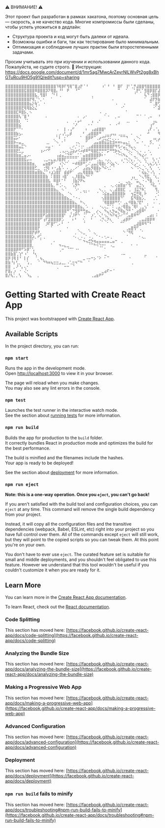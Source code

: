 ⚠️ ВНИМАНИЕ! ⚠️

Этот проект был разработан в рамках хакатона, поэтому основная цель — скорость, а не качество кода. 
Многие компромиссы были сделаны, чтобы успеть уложиться в дедлайн:
- Структура проекта и код могут быть далеки от идеала.
- Возможны ошибки и баги, так как тестирование было минимальным.
- Оптимизация и соблюдение лучших практик были второстепенными задачами.

Просим учитывать это при изучении и использовании данного кода. Пожалуйста, не судите строго. 🙂
Инструкция: https://docs.google.com/document/d/1mr5ag7MwcArZeyrNlLWvPt2gg8xBhGTuRcu9HO5g91Q/edit?usp=sharing
```
⣿⣿⣿⣿⣿⣿⣿⣿⣿⣿⣿⣿⣿⣿⣿⣿⣿⣿⣿⠹⢿⡿⠏⢻⢿⠉⣿⣰⡟⠈⠘⠀⠀⠀⠀⠀⠰⠁⠘⠀⠘⠀⣿⠏⠀⢸⠃⢁⡛⣼⣿⣿⢻⣿⣿⣿⣿⣿⣿⣿⣿⣿⣿⣿⣿⣿⣿⣿⣿⣿⣿⣿⣿⣿⣿⣿⣿⣿⣿⣿⣿⣿⣿⣿⣿⢟⠁⢱⠟⣻⢋⠎⡁⠀⠀⠀⠀⠀⠀⠀⠀⠀⠀⠀⠀⠀⠀⠀⠀⠀⠀⠀⠀⠀⠀⠀⠀⠀⠀⢸
⣿⣿⣿⣿⣿⣿⣿⣯⣿⣿⣿⠿⣿⣿⣿⡽⠝⢿⣿⡄⠘⠃⠀⠟⠀⠀⠘⠉⠀⠀⠀⠀⠀⠀⠀⠀⠀⠀⠀⠀⠀⠀⠉⠀⠀⠁⠀⠀⢁⡟⢃⠁⣻⣿⡿⣿⡏⣼⣿⣿⣿⣿⣿⣿⣿⣿⣿⣿⣿⣿⢿⣿⣿⣿⡿⠟⠋⡉⠿⢿⣿⣿⣿⡿⠁⠀⠀⠐⠀⠑⠁⠀⠀⠀⠀⠀⠀⠀⠀⠀⠀⠀⠀⠀⠀⠀⠀⠀⠀⠀⠀⠀⠀⠀⠀⠀⠀⠀⠀⢰
⣿⣿⣿⣿⣿⣿⣿⣿⣿⣿⣿⣧⡀⢻⣿⠇⠀⠈⠃⠇⢀⠀⠀⠀⠀⠀⠀⠀⠀⠀⠀⠀⢀⠀⠀⠀⠀⠀⠀⠀⠀⠀⠀⠀⠀⠀⠀⠀⠈⠀⠀⠀⢧⠙⢐⣿⣿⡿⣻⣿⣿⣿⣿⣿⣿⣿⣿⣿⢏⠔⣹⣿⡿⠏⠀⠔⠵⣾⡿⠏⣉⠉⡿⠁⠀⠀⠀⠀⠀⠀⠀⠀⠀⠀⠀⠀⠀⠀⠀⠀⠀⠀⠀⠀⠀⠀⠀⠀⠀⠀⠀⠀⠀⠀⠀⠀⠀⠀⠀⢨
⣿⣿⣿⣿⣿⣿⣿⣿⣿⡟⢿⡈⠑⡀⠂⠀⠀⠁⠀⠀⠀⠀⠀⠀⠀⠀⠀⠀⠀⠀⠀⠀⠈⠀⠀⠀⠀⠀⠀⠀⠄⠀⠀⠀⠀⠀⠀⠀⠀⠀⠀⠀⠁⠀⣼⡟⡻⣷⣿⣿⣿⣿⣿⣿⣿⣿⡿⠣⢁⣮⡟⡡⠂⠀⠀⠀⠐⠀⠒⠀⠢⡤⠀⠀⠀⠀⠀⠀⠀⠀⠀⠀⠀⠀⠀⠀⠀⠀⠀⠀⠀⠀⠀⠀⠀⠀⠀⠀⠀⠀⠀⠀⠀⠀⠀⠀⠀⠀⠀⢠
⣿⣿⣿⣿⣿⣿⣿⣿⣿⣦⡕⢷⢁⠀⠐⠀⠀⠀⠀⠀⠀⠀⠀⠀⠀⠀⠀⠀⠀⠀⠀⠀⠀⠀⠀⠀⠀⠀⠀⠀⠀⠠⠀⠀⠠⠀⠀⠀⠀⠀⠀⠀⠀⠀⠉⢀⣿⢋⣾⣿⣿⣿⣿⣿⣿⡟⡀⠁⣶⠋⠀⠀⠀⠀⠀⠀⠀⠀⠀⠀⠀⠀⠀⠀⠀⠀⠀⠀⢀⠀⠀⠀⠀⠀⠀⡄⠀⠀⠀⠀⠀⠀⠀⠀⠀⠀⠀⠀⠀⠀⠀⠀⠀⠀⠀⠀⠀⠀⠀⢈
⣿⣿⣿⣿⣿⣿⣟⢿⢿⣷⣕⣌⠀⠀⠀⠀⠀⠀⠀⠀⠀⠀⠀⠀⠀⠀⠀⠀⠀⠀⠀⠀⠀⠀⠀⠀⠀⠀⠀⠀⠀⠀⠀⠐⠁⠀⠀⠀⠀⠀⠀⠀⠀⠀⠀⠐⠁⣽⢯⣾⣿⣿⣿⡟⡴⠰⠗⠸⠁⠀⠀⠀⠀⠀⠀⠀⠀⠀⠀⠀⠐⠀⠀⠀⠀⠀⠀⠂⠀⠀⠀⠀⠀⠀⣰⠁⠀⠀⠀⠀⠀⠀⠀⠀⠀⠀⠀⠀⠀⠀⠀⠀⠀⠀⠀⠀⠀⠀⠀⠘
⣿⣿⣿⣿⣏⠿⣿⡧⡀⠢⠀⠀⠀⠀⠀⠀⠀⠀⠀⠀⠀⠀⠀⠀⠀⠀⠀⠀⠀⠀⠀⠀⠀⠀⠀⠠⠀⢀⠀⠀⠀⠀⠀⠀⠀⠁⠀⠀⠀⠀⠀⠀⠀⠀⠀⠀⠀⠀⣬⣿⣿⣿⣿⢸⡇⡻⡁⠀⠀⠀⠀⠀⠀⠀⠀⠀⠀⠀⠀⠀⠀⠀⠀⠀⠀⠀⠀⠀⠀⠀⠀⠀⠀⢠⠃⠀⠀⠀⠀⠀⠀⠀⠀⠀⠀⠀⠀⠀⠀⠀⠀⠀⠀⠀⠀⠀⠀⠀⠀⢰
⣿⣿⣿⣿⣿⢧⠈⣿⠘⠀⠀⠀⠀⠀⠀⠄⠀⠀⠀⠀⠀⠀⠀⠀⠀⠀⠀⠄⠀⡠⠂⠀⠀⠀⠀⠀⠀⠁⠐⠀⠀⡀⠤⠀⠀⠀⠀⠀⠀⠉⠈⠀⠁⢀⠤⠀⠀⠘⠏⢸⢏⣽⣿⣞⢡⠃⡀⠀⠄⠀⠀⠀⠀⠀⠀⠀⠀⠀⠀⠀⠀⠀⠀⠀⠀⠀⠀⠀⠀⠀⠀⠀⠀⠀⠀⠀⠀⠀⠀⠀⠀⠀⠀⠀⠀⠀⠀⠀⠠⠀⠀⠀⠀⠀⠀⠀⠀⠀⠀⢰
⣿⣿⣿⣿⣿⡆⠀⠈⠅⠀⠀⠀⠀⠀⠀⠀⠀⠀⠀⠀⠀⠀⠀⡀⠀⠀⠄⡤⠆⠀⠀⠀⢠⠀⢀⠂⠀⠀⠀⠀⠀⠀⢀⠀⠀⢀⡀⠀⠀⠄⠀⠀⠀⠀⠀⢠⣄⠀⠰⢫⣿⣿⣿⣿⠁⠀⠀⠀⠀⠀⠀⠀⠀⠀⠀⠀⠀⠀⠀⠀⠀⠀⠀⠀⠀⠀⠀⠀⠀⠀⠀⠀⠠⠀⠀⠀⠀⠀⠀⠀⠀⠀⠀⠀⠀⠀⠀⠀⠀⠀⠀⠀⠀⠀⠀⠀⠀⠀⠀⢸
⣿⣿⣿⣿⣿⣮⠀⠀⠀⠀⠀⠀⠀⠀⠀⠀⠀⠀⠀⠀⠀⠀⠀⠀⠀⠈⠜⠀⠀⠀⠀⠂⠂⠀⠀⠀⠀⠀⠀⠂⠀⠐⠉⠀⠀⠀⠀⠀⠀⠀⠀⠀⠀⠀⢰⠋⠀⠀⠀⢰⢷⠿⡿⡄⠀⠀⠀⠀⠀⠀⠀⠀⠀⠀⠀⠀⠀⠠⠀⠀⠀⠀⠀⠀⠀⠀⠀⠀⠀⠀⠀⠀⠁⠀⠀⠀⠀⠀⠀⠀⠀⠀⠀⠀⠀⠀⠀⠀⠀⠀⠀⠀⠀⠀⠀⠀⠀⠀⠀⠸
⣿⣿⣿⡟⠉⠉⠂⠀⠀⠀⠀⠀⠀⠀⠀⠀⠀⠀⠀⠠⠀⠀⡇⠠⢠⠋⠀⠀⠀⠀⠆⠀⢠⣴⣾⣿⣿⠃⠀⠀⠀⠀⠀⠀⠀⠀⠀⠀⠀⠀⠀⠀⠀⢠⠏⠠⠈⡄⠀⠘⢈⢰⢃⡌⠀⠀⠀⠀⠀⠀⠀⠀⠀⠀⠀⠀⠂⠀⠀⠀⠀⠀⠀⠀⠀⠀⠀⠀⠀⠀⠀⠀⠀⠀⠀⠀⠀⠀⠀⠀⠀⠀⠀⠀⠀⠀⠀⠀⠀⠀⠀⠀⠀⠀⠀⠀⠀⠀⠀⠰
⣿⣿⣿⣿⣷⣢⠄⠀⠀⠀⠀⠀⠀⠀⠀⠀⠀⠀⠀⡀⡠⢠⢃⣀⡾⠀⠀⠀⠀⠃⢀⣴⣿⣿⡿⠛⠀⢀⣀⣠⢤⡄⢀⣀⣀⠀⠀⠄⠀⠀⢀⠀⠀⠚⠀⠀⠀⠻⡀⠸⠘⠘⠀⠀⠀⠀⠀⠀⠀⠀⠀⠀⢀⠀⠀⣴⠆⠀⠀⠀⠀⠀⠀⠀⠀⠀⠀⠀⠀⠀⠀⠀⠀⠀⠀⠀⠀⠀⠀⠀⠀⠀⠀⠀⠀⠀⠀⠀⠀⠀⠀⠀⠀⡀⠀⠀⠀⠀⠀⢠
⣿⣿⣿⣭⡥⠂⠀⠀⠀⠀⠀⠀⠀⠀⠀⠀⠀⠀⡀⠁⠇⠀⡂⠁⠀⠀⠀⠀⠁⠀⣿⡿⠟⠉⢀⡴⢚⣋⡩⠅⡀⡀⡀⠉⠉⠙⠀⠀⡀⠑⠄⠀⠀⠀⠀⢠⡄⣠⡇⠀⠀⠀⠀⠀⠀⠠⠀⠀⠀⠀⠀⠀⠀⠀⢘⠟⠀⠀⠀⠀⠀⠀⠀⠀⠀⠀⠀⠀⠀⠀⠀⠀⠀⠀⠀⠀⠀⠀⠀⠀⠀⠀⠀⠀⠀⠀⠀⠀⠀⠀⠀⠀⠐⠀⠀⠀⠀⠀⠀⢠
⣿⣿⣿⡷⠤⣤⣀⠀⠀⠀⠀⠀⠀⠀⠀⢀⡀⠀⠈⠢⠀⠂⠁⠀⠀⠀⠠⢄⠀⠀⠋⠀⠀⣠⣤⣶⣿⣮⣭⣗⣺⠶⠶⠦⣤⣄⡂⠀⠈⠤⠀⠂⠀⠀⡫⡀⠈⠁⠀⠀⠈⠀⠀⠀⠀⠀⠀⠀⠀⠀⠀⠀⢀⠂⢁⠀⠀⠀⠀⠀⠀⠀⠈⠀⠀⠀⠀⠀⠀⠀⠀⠀⠀⠀⠀⠀⠀⠀⠀⠀⠀⠀⠀⠀⠀⠀⠀⠀⠀⠀⠀⠐⠀⠀⠀⠀⠀⠀⠀⢈
⣿⣿⣿⣿⣿⣤⣍⠑⠀⠀⠀⠀⠀⠀⠀⠤⣤⠐⠀⠀⠁⠀⠀⠀⡀⠔⡈⠐⢐⠂⢀⣠⣾⣿⣿⣿⣿⣿⣿⣿⡟⠻⢫⠔⣤⡉⠻⣄⢄⠀⠀⠀⠁⠐⠀⠀⠀⡈⠀⠀⢀⠠⡀⠀⠀⠀⠀⠀⠀⠀⠀⠀⠠⠀⠀⠀⠀⠀⠀⠀⠀⠀⠀⠀⠀⠀⠀⠀⠀⠀⠀⠀⠀⠀⠀⠀⠀⠀⠀⠀⠀⠀⠀⠀⠀⠀⠀⠀⠀⠀⠀⠠⠀⠀⠀⠀⠀⠀⠀⢸
⣿⣿⣿⣿⣟⣃⣀⠀⠀⠀⠀⠀⠀⢰⠔⠊⠋⠀⠀⠀⢀⢠⡠⢄⣨⣵⡴⠪⠴⡾⠿⠛⢿⣿⣟⡛⡛⠛⡭⠛⢛⡷⢦⡁⠈⠙⡢⡈⠑⢄⠠⠀⡀⠐⡀⠀⠀⠀⠀⠀⠸⣧⡱⠀⠀⠀⠀⠀⠀⠀⠀⠀⠁⠀⠀⠀⠀⠀⠀⠀⠀⠀⠀⠀⠀⠀⠀⠀⠀⠀⠀⠀⠀⠀⠀⠀⠀⠀⠀⠀⠀⠀⠀⠀⠀⠀⠀⠀⠀⠀⠀⠂⠀⠀⠀⠀⠀⠀⠀⢸
⣿⣿⣿⣿⣷⣶⣁⣤⡠⠄⠀⠀⠀⠀⠀⠀⠀⠀⠀⢠⣴⣤⣈⣙⣛⣁⣀⡁⠁⣤⣶⣾⣿⣿⣿⡿⠆⠂⠀⠀⠀⠈⠑⠪⠳⣄⠈⠂⣀⠈⠳⣔⠔⠀⠐⠀⠀⠀⠀⠁⠀⠹⣷⣷⠆⠀⠀⠀⠀⠀⠀⠀⠀⠀⠀⠀⠀⠀⠀⠀⠀⠀⠀⠀⠀⠀⠀⠀⠀⠀⠀⠀⠀⠀⠀⠀⠀⠀⠀⠀⠀⠀⠀⠀⠀⠀⠀⠀⠀⠀⠀⠀⠀⠀⠀⠌⠀⠀⠀⢸
⣿⣿⣿⣿⣿⣿⣿⣯⡤⠤⠀⠀⠀⠀⢀⣀⠤⣄⣤⡸⣿⡿⡏⢉⠉⠉⠉⢀⣸⣿⣿⠿⠟⠛⢁⣄⡀⠠⡠⡀⠀⠀⠀⢠⠐⠢⡑⡄⡈⠡⡀⠈⢎⠁⠀⢣⠐⡈⠀⠀⠀⠀⠘⡏⠀⠀⠀⠀⠀⠠⠀⠀⠀⠀⠀⠀⠐⠀⠀⠀⠀⠀⠀⠀⠀⠀⠀⠀⠀⠀⠀⠀⠀⠀⠀⠀⠀⠀⠀⠀⠀⠀⠀⠀⠀⠀⠀⠀⠀⠀⠀⠀⠀⠀⠐⠀⠀⠀⠀⢘
⣿⣿⣿⣿⣿⣿⣿⣿⣿⣿⣶⡀⠀⠀⣤⣶⣿⠟⠁⠀⠰⡑⠌⠁⠀⠒⠾⢿⡿⠛⣁⠌⣠⣤⣜⢿⣿⡆⠊⢪⣦⠑⠄⠀⠁⠈⠈⠪⣠⠂⡈⢀⠈⢢⢦⡡⢣⠡⠀⠀⣿⡄⢀⠡⠀⠀⠀⠀⠀⠀⠀⠀⠀⠀⠀⠀⠀⠀⠀⠀⠀⠀⠀⠀⠀⠀⠀⠀⠀⠀⠀⠀⠀⠀⠀⠀⠀⠀⠀⠀⠀⠀⠀⠀⠀⠀⠀⠀⠀⠀⠀⠀⠀⠀⠀⠀⠀⠀⠀⢈
⣿⣿⣿⣿⣿⣿⣿⣿⣿⣿⣿⣋⣀⠀⢐⡻⡇⠰⠐⣠⣧⠡⠀⠄⢀⢀⠔⠁⠀⣠⣵⣦⡻⣿⣿⡦⠙⠮⢂⡁⠈⠀⠀⠀⠀⠀⠀⠢⠈⠩⠢⣀⠡⡀⢣⠀⠀⢂⠄⠀⠘⣷⡄⠀⠀⠀⠀⠀⠀⠀⠀⠀⠀⠀⠀⠀⠀⠀⠀⠂⠀⠀⠀⠀⠀⠀⠀⠀⠀⠀⠀⠀⠀⠀⠀⠀⠀⠀⠀⠀⠀⠀⠀⠀⠀⠀⠀⠀⠀⠀⠀⠀⠀⠀⠀⠀⠀⠀⠀⠸
⣿⣿⣿⣿⣿⣿⣿⣿⣿⣿⣿⣶⣿⣷⣌⠉⠰⣰⣱⣿⡏⠀⣾⣾⠟⠁⠀⣠⣄⢿⣿⣿⣷⠈⠛⠁⠀⠀⠀⠀⠀⠀⠀⠀⠀⠀⠀⠀⠀⠀⠁⢮⣦⡑⠠⢣⠀⢀⠈⠀⠀⠠⠇⠀⠀⠀⠀⠀⠀⠀⠀⠀⠀⠀⠀⠀⠀⠀⠀⠀⠀⠀⠀⠀⠀⠀⠀⠀⠀⠀⠀⠀⠀⠀⠀⠀⠀⠀⠀⠀⠀⠀⠀⠀⠀⠀⠀⠀⠀⠀⠀⠀⠀⠀⠀⠀⠀⠀⠀⠸
⣿⣿⣿⣿⣿⣿⣿⣿⣿⣿⣿⣿⣿⣿⣿⣷⠀⠅⣿⣿⡇⠰⣿⠁⠀⢄⡸⣿⣿⣦⠙⠃⠁⠀⠀⠀⠀⠀⠀⠀⠀⠀⠀⠀⠀⠀⠀⢠⡄⠀⠑⢄⢻⣯⡀⠈⢆⡀⠀⠀⠀⠀⠄⠀⠀⠀⠀⠀⠀⠀⠀⠀⠀⠀⠀⠀⠀⠀⠀⠀⠀⠀⠀⠀⠀⠀⠀⠀⠀⠀⠀⠀⠀⠀⠀⠀⠀⠀⠀⠀⠀⠀⠀⠀⠀⠀⠀⠀⠀⠀⠀⠀⠀⠀⠀⠀⠀⠀⠀⢸
⣿⣿⣿⣿⣿⣿⣿⣿⣿⣿⣿⣿⣿⣿⣿⣿⣧⠀⠿⣿⠇⠁⠃⠀⠀⢸⣷⡝⠟⠦⠀⠀⠀⠀⠀⠀⠀⠀⠀⠀⠀⠀⢀⠀⠀⣀⣄⠁⠈⣥⡀⠐⠠⠙⣿⡀⠀⠆⠀⠀⠀⠀⠀⠀⠀⠀⠀⠀⠀⠀⠀⠀⠀⠀⠀⠀⠀⠀⠀⠀⠀⠀⠀⠀⠀⠀⠀⠀⠀⠀⠀⠀⠀⠀⠀⠀⠀⠀⠀⠀⠀⠀⠀⠀⠀⠀⠀⠀⠀⠀⠀⠀⠀⠀⠀⠀⠀⠀⠀⢸
⣿⣿⣿⣿⣿⣿⣿⣿⣿⣿⣿⣿⣿⣿⣿⣿⣿⣧⡀⠛⢈⠄⡀⠀⠀⢡⡻⠓⠀⠀⠀⠀⠀⠀⠀⠀⠀⡀⠀⠠⡀⢔⣶⣿⣶⠊⢻⠁⠀⣤⣙⢢⠀⠀⠘⢯⡄⠈⠄⠀⠀⠀⠀⠀⠀⠀⠀⠀⠀⢀⠀⠀⠀⠀⠀⠀⠀⠀⠀⠀⠀⠀⠀⠀⠀⠀⠀⠀⠀⠀⠀⠀⠀⠀⠀⠀⠀⠀⠀⠀⠀⠀⠀⠀⠀⠀⠀⠀⠀⠀⠀⠀⠀⠀⠀⠀⠀⠀⠀⢸
⣿⣿⣿⣿⣿⣿⣿⣿⣿⣿⣿⣿⣿⣿⣿⣿⣿⣿⣷⣄⠀⠢⠈⠀⠀⠀⠡⠂⠀⣀⡀⡀⠀⠀⠀⠢⡀⡀⠀⢄⢀⣼⣿⣿⣏⠀⢀⠀⢸⣭⡙⠷⡁⠀⠀⠀⢻⡀⠀⠀⠀⠀⠀⠀⠀⠀⠀⠀⠀⠸⠀⠀⠀⠀⠀⠀⠀⠀⠀⠀⠀⠀⠀⠀⠀⠀⠀⠀⠀⠀⠀⠀⠀⠀⠀⠀⠀⠀⠀⠀⠀⠀⠀⠀⠀⠀⠀⠀⠀⠀⠀⠀⠀⠀⠐⠒⠠⠀⠄⣸
⣿⣿⣿⣿⣿⣿⣿⣿⣿⣿⣿⣿⣿⣿⣿⣿⣿⣿⣿⣿⣷⣄⠀⠈⠢⠀⠀⠀⠁⠈⠁⠀⠀⠀⠈⠀⠨⣮⣶⣤⣿⣿⣿⣿⡷⠀⠀⢲⣭⣛⢿⡀⠗⠀⠀⠀⠐⡁⠀⠀⢀⠀⠀⠀⠀⠀⠀⠀⢠⢠⠀⠀⠀⠀⠀⠀⠀⠀⠀⠀⠀⠀⠀⠀⠀⠀⠀⠀⠀⠀⠀⠀⠀⠀⠀⠀⠀⠀⠀⠀⠀⠀⠀⠀⠀⠀⠀⠀⠀⠀⠀⠀⠀⠀⠀⠀⠀⠠⠀⢸
⣿⣿⣿⣿⣿⣿⣿⣿⣿⣿⣿⣿⣿⣿⣿⣿⣿⣿⣿⣿⣿⣿⣿⣦⣀⠈⠐⠠⠀⠀⠀⠀⠀⠀⠀⠀⢢⣿⣿⣿⣿⣿⣿⠙⠁⠀⠀⣯⠻⣿⣷⡡⡀⠀⠀⢀⢁⠀⠀⠀⢈⠀⠀⠀⠀⠀⠀⠀⠀⡆⠀⠀⠀⠀⠀⠀⠀⠀⠄⠀⠀⠀⠀⠀⠀⠀⠀⠀⠀⠀⠀⠀⠀⠀⠀⠀⠀⠀⠀⠀⠀⠀⠀⠀⠀⠀⠀⠀⠀⠀⠀⠀⠀⠀⠀⠀⠀⠀⠀⢸
⣿⣿⣿⣿⣿⣿⣿⣿⣿⣿⣿⣿⣿⣿⣿⣿⣿⣿⣿⣿⣿⣿⣿⣿⣿⣷⣄⠀⠓⢄⠀⠀⠀⠀⠀⠀⠈⢿⣿⣿⡿⠛⢋⠂⢀⣄⠺⣿⣷⡘⣟⠃⠀⡀⠀⠠⠀⢀⠀⠀⠸⡀⠀⠀⠀⠀⠀⠀⠀⡇⠀⠀⠀⠀⠀⠀⠠⢀⠀⠀⠀⠀⠀⠀⠀⠀⠀⠀⠀⠀⠀⠀⠀⠀⠀⠀⠀⠀⠠⠀⠀⠀⠀⠀⠀⠀⠀⠀⠀⠀⠀⠀⠀⠀⠀⠀⠀⠀⠀⢸
⣿⣿⣿⣿⣿⣿⣿⣿⣿⣿⣿⣿⣿⣿⣿⣿⣿⣿⣿⣿⣿⣿⣿⣿⣿⠿⣿⣿⣦⡀⠡⠀⢀⠀⠀⠐⢄⢄⡉⠁⠅⢀⣠⡐⢿⣿⣦⠈⢿⠇⢀⣀⢢⠁⠀⠄⠀⠀⠀⠀⠘⡇⡀⠀⠀⠀⠀⠀⢰⠀⠀⠀⠀⠀⠀⠀⠀⡀⠀⠀⠀⠀⠀⠀⠀⠀⠀⠀⠀⠀⠀⠀⠀⠀⠀⠀⠀⠀⠀⠀⠀⠀⠀⠀⠀⠀⠀⠀⠀⠀⠀⠀⠀⠀⠀⠀⠈⠀⠀⢸
⣿⣿⣿⣿⣿⣿⣿⣿⣿⣿⣿⣿⣿⣿⣿⣿⣿⣿⣿⣿⣿⣿⣿⠛⢁⠙⣻⡿⠛⢛⣶⣄⠀⠀⡔⢄⠀⠳⣄⢆⡳⣤⡙⢿⣦⢙⠛⠈⢀⣴⣿⠿⠃⠀⠀⠀⠀⠂⠀⠀⢠⡇⠅⠀⠀⠀⠀⠀⡄⠀⠀⠀⠀⠀⠀⠀⢠⡇⢰⠀⠀⠀⠀⠀⠀⠀⠀⠀⠀⠀⠀⠀⠀⠀⠀⠀⠀⡘⠀⢘⠀⠀⠀⠀⠀⠀⠀⠀⠀⠀⠀⠀⠀⠀⠀⠀⠀⠀⠀⢸
⣿⣿⣿⣿⣿⣿⣿⣿⣿⣿⣿⣿⣿⣿⠟⣵⣿⣿⣿⣿⣿⣿⠃⠀⡌⡸⠟⠑⠀⢈⠁⠀⡰⢁⠈⢄⠃⢢⡈⠳⠝⢶⡩⠔⠉⢉⣤⣿⠿⠛⠁⠀⠀⣀⣴⡆⠨⠀⠀⠀⠀⡇⠀⠀⠀⠀⠀⠀⠃⠂⠀⠀⠀⠀⠀⠀⢸⡧⠀⠀⠀⠀⠀⠀⠀⠀⠀⠀⠀⠀⠀⠀⠀⠀⠀⠀⠀⠁⠀⡞⠀⠀⠀⠀⠀⠀⠀⠀⠀⠀⠀⠀⠀⠀⠀⠀⠀⠀⠀⢸
⣿⣿⣿⣿⣿⣿⣿⣿⣿⣿⣿⣿⣿⠋⢰⠏⣽⣿⣿⣿⡿⡡⠀⠀⠀⠆⠃⠀⠀⢂⠀⠀⠃⠀⠀⠠⡙⢄⠝⢆⠀⠀⠁⢀⣴⡿⠟⠁⠀⠀⣀⣤⣼⣿⡿⠿⠀⠀⠀⠀⢀⢡⡌⠀⠀⠀⠀⠄⠀⠀⠀⠀⠀⠀⠀⠀⡘⠁⠀⠀⠀⠀⠀⠀⠀⠀⠀⠀⠀⠀⠀⠀⠀⠀⠀⠀⠀⠀⠈⠀⠀⠀⠀⠀⠀⠀⠀⠀⠀⠀⠀⠀⠀⠀⢀⠄⠀⠀⠀⢸
⣿⣿⣿⣿⣿⣿⣿⣿⣿⣿⣿⣿⣿⠀⠀⡸⠏⣿⠋⢁⠄⠃⠀⠈⠀⠀⠀⠀⠀⠈⠀⠀⠀⠀⠀⠀⠀⠀⠁⠀⠁⠀⠀⠉⠁⠀⠀⠀⣀⣼⣿⠿⠻⠉⠃⠀⠀⠀⠀⠀⠈⣡⠀⠀⠀⠀⡸⠁⠀⠀⠀⠀⠀⠀⠀⠀⠀⠀⠀⠀⠀⠀⠀⠁⠀⠀⠀⠀⠀⠀⠀⠀⠀⠀⠀⠀⠀⠀⠀⠀⠀⠀⠀⠀⠀⠀⠀⠀⠀⠀⠀⠀⠀⠀⠁⠀⠀⠀⠀⢸
⣿⣿⣿⣿⣿⣿⣿⣿⣿⣿⣿⣿⡟⠀⠀⠀⠀⠁⠀⠀⠀⠀⠀⠂⠀⠀⠀⡀⠀⠀⠀⡀⠀⠀⠀⠀⠀⠀⠀⠀⠀⠀⠀⠀⠀⢀⣤⣿⢻⠋⢀⠀⠀⠀⠀⠀⠀⠀⠀⠀⢰⡏⠀⠀⠀⠀⠁⠀⠀⠀⠀⠀⠀⠀⠀⠀⠀⠀⠀⠀⠀⠀⠀⠀⠀⠀⠀⠀⠀⠀⠀⠀⠀⠀⠀⠀⠀⠀⠀⠀⠀⠀⠀⠀⠀⠀⠀⠀⠀⠀⠀⠀⠀⠀⠀⠀⠀⠀⠀⢸
⣿⣿⣿⣿⣿⣿⣿⣿⣿⣿⡟⡾⠟⡀⠀⠀⠀⠀⠀⠀⠈⠀⠀⠀⠀⠀⡀⠈⠢⣀⠀⠈⠀⢄⠀⠀⠀⠀⠀⠀⠀⠀⠀⠀⠑⠈⠻⢯⠀⠀⠀⠁⠀⠀⠀⠀⠀⠀⠀⠀⡠⠁⠀⠀⠀⠀⠀⠀⠀⠀⠀⠀⠀⠀⠂⠀⠀⠀⠀⠀⠀⠀⠀⠀⢀⠀⠀⠀⠀⠀⠀⠀⠀⠀⠀⡀⠀⠀⠀⠀⠀⠀⠀⠀⠀⠀⠀⠀⠀⠀⠀⠀⠀⠀⠀⠀⠀⠀⠀⢸
⣿⣿⣿⣿⣿⣿⣿⣿⣿⣿⡵⡀⠞⡁⢀⠀⠀⠀⠀⠀⠀⠀⠀⠀⠀⠐⠄⡀⠠⢀⠁⠠⢀⠀⠁⠂⠄⢂⠤⢀⠀⠀⠀⠀⠀⠈⠀⠀⠀⠀⠂⢄⡀⠀⠀⠀⠀⠀⠀⢠⠀⠀⠀⠀⢀⠀⠀⠀⠀⠀⠀⠀⠠⠀⠀⠀⠀⠀⠀⠀⠀⠀⠀⠠⠀⠀⠀⠀⠀⠀⠀⠀⠀⢀⠜⠀⠀⠀⠀⠀⠀⠀⠀⠀⠀⠀⠀⠀⠀⠀⠀⠀⡴⠁⠀⠀⠀⠀⠀⢸
⣿⣿⣿⣿⣿⣿⣿⣿⣿⣿⠁⠀⠀⠁⠀⠀⠀⠀⠄⠀⠀⠀⠀⠀⠀⠀⠀⠈⠁⠲⢤⣚⡳⢶⣤⣤⣤⣤⣤⣀⣤⠒⠀⢀⠀⠀⠀⠀⠀⠀⠀⠀⠀⠀⠀⠀⠀⠀⠀⠀⠀⠀⠀⣠⡏⠀⠀⠀⠀⠀⠀⠐⠀⠀⠀⠀⠀⠀⠀⠀⠀⠀⠈⠀⠀⠀⠀⠀⠀⠀⠀⠀⡴⠁⠀⠀⠀⠀⠀⠀⠀⠀⠀⠀⠀⠀⠀⠀⠀⠀⠀⠈⠀⠀⠀⠀⠀⠀⠀⢸
⣿⣿⣿⣿⣿⣿⣿⣿⣿⣿⡀⠀⠀⠀⠀⠀⠀⠁⠀⠀⠲⠤⣄⣀⠀⠀⠀⠀⠀⠀⠀⠈⠉⠓⠪⢑⡒⠂⠀⠠⣀⠀⠀⠀⠀⠀⠀⠂⠀⠂⠀⠀⠀⠀⠀⠀⠀⠀⠀⠀⠀⢀⡴⠋⠀⠀⠀⠀⠀⠀⠈⠀⠀⠀⠀⠀⠀⠀⠀⠀⠀⠀⠀⠀⠀⠀⠀⠀⠀⠐⠀⠀⠀⠂⠀⠀⠀⠀⠀⠀⠀⠀⠀⠀⠀⠀⠀⠀⠀⠀⠀⠀⠀⠀⠀⠀⠀⠀⠀⢸
⣿⣿⣿⣿⡿⠿⠋⠵⡿⠁⢡⠀⠀⠀⠀⠀⠀⠀⠀⠀⢀⠒⠀⠈⠉⠁⠐⠂⠀⠀⠀⠀⠀⠀⠀⠀⠀⠁⠀⠀⠀⠀⠀⠀⠀⠀⠀⠀⠀⠀⠀⠀⠀⠀⠀⠀⠀⠀⠀⠀⣠⠞⠃⠀⠀⠀⠀⠀⠀⠀⠀⠀⠀⠀⠀⠀⠀⠀⠀⠀⠀⠀⠀⠀⠀⠀⠀⠀⠀⠀⠀⡜⠁⠀⠀⠀⠀⠀⠀⠀⠀⠀⠀⠀⠀⠀⠀⠀⠀⠀⠀⠀⠀⠀⠀⠀⠀⠀⠀⢸
⣿⣿⣷⣿⢁⢱⠃⠰⠁⠀⠘⢆⠀⠀⠀⠀⠀⠀⠀⠀⠀⠀⠀⠀⠀⠀⠀⠀⠀⠀⠀⠀⠀⠀⠀⠀⠀⣀⠀⠀⠀⠀⠀⠠⠤⠀⠀⠀⠀⠀⠀⠀⣀⠀⠀⠀⠀⠀⠀⠀⠀⠀⠀⠀⠀⠀⠀⠀⠀⠀⠀⠀⠀⠀⠀⠀⠀⠀⠀⠀⠀⠀⠀⠀⠀⠀⠀⠀⠀⣠⠊⠁⠀⠀⠀⠀⠀⠀⠀⠀⠀⠀⠀⠀⠀⠀⠀⠀⠀⠀⠀⠀⠀⠀⠀⠀⠀⠀⠀⢸
⣿⡿⢸⢿⢸⠘⠀⡇⡎⠀⠀⠈⡀⢦⡀⠀⠀⠀⠀⠀⠀⠀⠀⠀⠀⠀⠀⠀⠀⣀⠠⠤⠒⡢⠈⠕⠀⠂⠉⠀⠀⠀⠀⠀⠀⠀⠐⠀⠀⠀⠀⠀⠁⠀⠀⠀⠈⠀⠀⠀⠀⠀⠀⠀⠀⠀⠀⠀⠀⠀⠀⠀⠀⠀⠀⠀⠀⠀⠀⠀⠀⠀⠀⠀⠀⠀⠀⢀⠈⠂⠀⠀⠀⠀⠀⠀⠀⠀⠀⠀⠀⠀⠀⠀⠀⠁⠀⠀⠀⠊⠀⠀⠀⠀⠀⠀⠀⠀⠀⢸
⣿⣷⠘⡆⢃⡀⠀⠀⢡⢀⠀⠀⠈⠀⠙⠳⠶⢦⣒⣒⣠⣀⡀⠠⢁⣒⠲⠉⠓⠀⠀⠁⠀⠀⠀⠀⠀⠀⠀⠀⠀⠀⠀⠀⠀⠀⠀⢀⠀⠀⠀⠀⠀⠀⠀⠀⠀⠀⠀⠀⠀⠀⠀⠀⠀⠀⠀⠀⠀⠀⠀⠀⠀⠀⠀⠀⠀⠀⠁⠀⠀⠀⠀⠀⠀⠀⠀⠀⠀⠀⠀⠀⠀⠀⠀⠀⠀⠀⠀⠀⠀⠀⠀⠀⠀⠀⠀⠈⠀⠀⠀⠀⠀⠀⠀⠀⠀⠀⠀⢸
⣿⣿⠀⡀⠜⠘⡄⢄⠂⠀⠀⠀⠀⠀⠀⠀⠀⠀⠀⢀⠀⠀⠒⠒⠀⠈⠀⠀⠀⠀⠀⠀⠀⠀⠀⠀⠀⠀⠀⠀⠀⠀⠀⠀⠀⠀⠀⠀⠀⠀⠀⠀⠀⠀⠀⠀⠀⠀⠀⠀⠀⠀⠀⠀⠀⠀⠀⠀⠀⠀⠀⠀⠄⠀⠀⠀⠀⠀⠀⠀⠀⠀⠀⠀⠀⠀⠀⠀⠀⠀⠀⠀⠀⠀⠀⠀⠀⠀⠀⠀⠀⠀⠀⠀⠀⠀⠀⠀⠀⠀⠀⠀⠀⠀⠀⠀⠀⠀⠀⢸
⡟⣿⡄⡰⠀⠐⠀⢌⠂⠀⠀⠀⠀⠀⠀⠀⠀⠀⠀⠀⠀⠀⠀⠀⠀⠀⠀⠀⠀⠀⠀⠀⠀⠀⠀⠀⣀⣴⠏⠒⠈⠀⠀⠀⠀⠀⠀⠀⠀⠀⠀⠀⠀⠀⠀⠀⠀⠀⠀⠀⠀⠀⠀⠀⠀⠀⠀⠀⣀⡀⡀⠀⠀⠈⠀⠀⠀⠀⠀⠀⠀⠀⠀⠀⠀⠀⠀⠀⠀⠀⠀⠀⠀⠀⠀⠀⠀⠀⠀⠀⠀⠀⠀⠀⡀⠀⢀⠠⠀⠀⠀⠀⠀⠀⠀⠀⠀⠀⠀⢸
⣿⡜⢧⡁⡀⢣⠀⠀⠱⣄⠀⠀⡀⠀⠀⠀⠀⠀⠀⠀⠀⠀⠀⠀⠀⠀⠀⠀⠀⠀⠀⠀⢀⣠⣶⠟⠋⠀⠀⠀⠀⠀⠀⠀⠀⠀⠀⠀⠀⠀⠀⠀⠀⠀⠀⠀⠀⠀⠀⠀⠀⠀⠐⠚⠛⠙⠉⠉⠀⠀⠀⠀⠀⠀⠀⠀⠀⠀⠀⠀⠀⠀⠀⠀⠀⠀⠀⠀⠀⠀⠀⠀⠀⠀⠀⠀⠀⠀⠀⠀⣀⢄⠆⠀⠀⠀⠀⠀⠀⠀⠀⠀⠀⠀⠀⠀⠀⠀⠀⢸
```
# Getting Started with Create React App

This project was bootstrapped with [Create React App](https://github.com/facebook/create-react-app).

## Available Scripts

In the project directory, you can run:

### `npm start`

Runs the app in the development mode.\
Open [http://localhost:3000](http://localhost:3000) to view it in your browser.

The page will reload when you make changes.\
You may also see any lint errors in the console.

### `npm test`

Launches the test runner in the interactive watch mode.\
See the section about [running tests](https://facebook.github.io/create-react-app/docs/running-tests) for more information.

### `npm run build`

Builds the app for production to the `build` folder.\
It correctly bundles React in production mode and optimizes the build for the best performance.

The build is minified and the filenames include the hashes.\
Your app is ready to be deployed!

See the section about [deployment](https://facebook.github.io/create-react-app/docs/deployment) for more information.

### `npm run eject`

**Note: this is a one-way operation. Once you `eject`, you can't go back!**

If you aren't satisfied with the build tool and configuration choices, you can `eject` at any time. This command will remove the single build dependency from your project.

Instead, it will copy all the configuration files and the transitive dependencies (webpack, Babel, ESLint, etc) right into your project so you have full control over them. All of the commands except `eject` will still work, but they will point to the copied scripts so you can tweak them. At this point you're on your own.

You don't have to ever use `eject`. The curated feature set is suitable for small and middle deployments, and you shouldn't feel obligated to use this feature. However we understand that this tool wouldn't be useful if you couldn't customize it when you are ready for it.

## Learn More

You can learn more in the [Create React App documentation](https://facebook.github.io/create-react-app/docs/getting-started).

To learn React, check out the [React documentation](https://reactjs.org/).

### Code Splitting

This section has moved here: [https://facebook.github.io/create-react-app/docs/code-splitting](https://facebook.github.io/create-react-app/docs/code-splitting)

### Analyzing the Bundle Size

This section has moved here: [https://facebook.github.io/create-react-app/docs/analyzing-the-bundle-size](https://facebook.github.io/create-react-app/docs/analyzing-the-bundle-size)

### Making a Progressive Web App

This section has moved here: [https://facebook.github.io/create-react-app/docs/making-a-progressive-web-app](https://facebook.github.io/create-react-app/docs/making-a-progressive-web-app)

### Advanced Configuration

This section has moved here: [https://facebook.github.io/create-react-app/docs/advanced-configuration](https://facebook.github.io/create-react-app/docs/advanced-configuration)

### Deployment

This section has moved here: [https://facebook.github.io/create-react-app/docs/deployment](https://facebook.github.io/create-react-app/docs/deployment)

### `npm run build` fails to minify

This section has moved here: [https://facebook.github.io/create-react-app/docs/troubleshooting#npm-run-build-fails-to-minify](https://facebook.github.io/create-react-app/docs/troubleshooting#npm-run-build-fails-to-minify)
